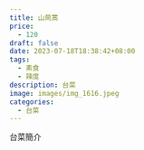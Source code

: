 ```yaml
---
title: 山茼蒿
price:
  - 120
draft: false
date: 2023-07-18T18:38:42+08:00
tags:
  - 素食
  - 辣度
description: 台菜
image: images/img_1616.jpeg
categories:
  - 台菜
---
```


台菜簡介
